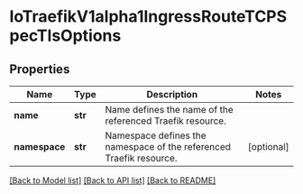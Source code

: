 # IoTraefikV1alpha1IngressRouteTCPSpecTlsOptions

## Properties
Name | Type | Description | Notes
------------ | ------------- | ------------- | -------------
**name** | **str** | Name defines the name of the referenced Traefik resource. | 
**namespace** | **str** | Namespace defines the namespace of the referenced Traefik resource. | [optional] 

[[Back to Model list]](../README.md#documentation-for-models) [[Back to API list]](../README.md#documentation-for-api-endpoints) [[Back to README]](../README.md)


